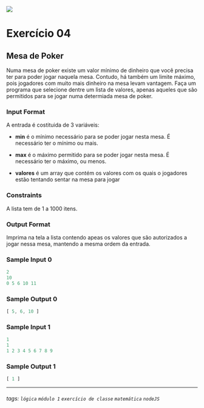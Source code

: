 ![](https://i.imgur.com/xG74tOh.png)

# Exercício 04

## Mesa de Poker

Numa mesa de poker existe um valor mínimo de dinheiro que você precisa ter para poder jogar naquela mesa. Contudo, há também um limite máximo, pois jogadores com muito mais dinheiro na mesa levam vantagem. Faça um programa que selecione dentre um lista de valores, apenas aqueles que são permitidos para se jogar numa determiada mesa de poker.

### Input Format

A entrada é costituida de 3 variáveis:

- **min** é o mínimo necessário para se poder jogar nesta mesa. É necessário ter o mínimo ou mais.

- **max** é o máximo permitido para se poder jogar nesta mesa. É necessário ter o máximo, ou menos.

- **valores** é um array que contém os valores com os quais o jogadores estão tentando sentar na mesa para jogar

### Constraints

A lista tem de 1 a 1000 itens.

### Output Format

Imprima na tela a lista contendo apeas os valores que são autorizados a jogar nessa mesa, mantendo a mesma ordem da entrada.

### Sample Input 0

```javascript
2
10
0 5 6 10 11
```

### Sample Output 0

```javascript
[ 5, 6, 10 ]
```

### Sample Input 1

```javascript
1
1
1 2 3 4 5 6 7 8 9
```

### Sample Output 1

```javascript
[ 1 ]
```

---

###### tags: `lógica` `módulo 1` `exercício de classe` `matemática` `nodeJS`
